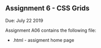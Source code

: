 ## Assignment 6 - CSS Grids

Due: July 22 2019

Assignment A06 contains the following file:

- .html - assigment home page
